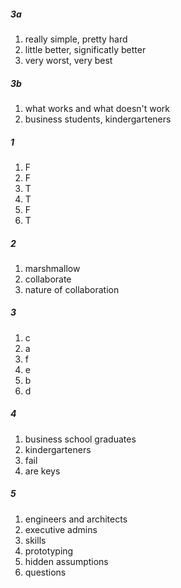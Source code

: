 ##### 3a
1. really simple, pretty hard
2. little better, significatly better
3. very worst, very best

##### 3b
1. what works and what doesn't work
2. business students, kindergarteners


##### 1
1. F
2. F
3. T
4. T
5. F
6. T

##### 2
1. marshmallow
2. collaborate
3. nature of collaboration

##### 3
1. c
2. a
3. f
4. e
5. b
6. d

##### 4
1. business school graduates
2. kindergarteners
3. fail
4. are keys

##### 5
1. engineers and architects
2. executive admins
3. skills
4. prototyping
5. hidden assumptions
6. questions

